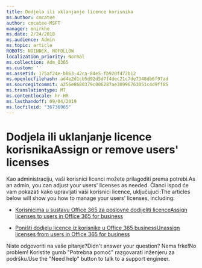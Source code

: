 ```yaml
---
title: Dodjela ili uklanjanje licence korisnika
ms.author: cmcatee
author: cmcatee-MSFT
manager: mnirkhe
ms.date: 2/24/2018
ms.audience: Admin
ms.topic: article
ROBOTS: NOINDEX, NOFOLLOW
localization_priority: Normal
ms.collection: Adm_O365
ms.custom: ''
ms.assetid: 175af24e-b863-42ca-84e5-fb920f472b12
ms.openlocfilehash: ad4e2d1cb5d92d5d7f4dec21c7de7348db6f97ad
ms.sourcegitcommit: a256e8680379c006287ae30996763051c4d9ff85
ms.translationtype: MT
ms.contentlocale: hr-HR
ms.lasthandoff: 09/04/2019
ms.locfileid: "36736965"
---
```

# <a name="assign-or-remove-users-licenses"></a><span data-ttu-id="cf715-102">Dodjela ili uklanjanje licence korisnika</span><span class="sxs-lookup"><span data-stu-id="cf715-102">Assign or remove users' licenses</span></span>

<span data-ttu-id="cf715-103">Kao administraciju, vaši korisnici licenci možete prilagoditi prema potrebi.</span><span class="sxs-lookup"><span data-stu-id="cf715-103">As an admin, you can adjust your users' licenses as needed.</span></span> <span data-ttu-id="cf715-104">Članci ispod će vam pokazati kako upravljati vaši korisnici licence, uključujući:</span><span class="sxs-lookup"><span data-stu-id="cf715-104">The articles below will show you how to manage your users' licenses, including:</span></span>
  
- [<span data-ttu-id="cf715-105">Korisnicima u sustavu Office 365 za poslovne dodijeliti licence</span><span class="sxs-lookup"><span data-stu-id="cf715-105">Assign licenses to users in Office 365 for business</span></span>](https://docs.microsoft.com//office365/admin/subscriptions-and-billing/assign-licenses-to-users)

- [<span data-ttu-id="cf715-106">Poništi dodjelu licence iz korisnike u Office 365 business</span><span class="sxs-lookup"><span data-stu-id="cf715-106">Unassign licenses from users in Office 365 for business</span></span>](https://docs.microsoft.com//office365/admin/subscriptions-and-billing/remove-licenses-from-users)

<span data-ttu-id="cf715-107">Niste odgovoriti na vaše pitanje?</span><span class="sxs-lookup"><span data-stu-id="cf715-107">Didn't answer your question?</span></span> <span data-ttu-id="cf715-108">Nema frke!</span><span class="sxs-lookup"><span data-stu-id="cf715-108">No problem!</span></span> <span data-ttu-id="cf715-109">Koristite gumb "Potrebna pomoć" razgovarati inženjeru za podršku.</span><span class="sxs-lookup"><span data-stu-id="cf715-109">Use the "Need help" button to talk to a support engineer.</span></span>